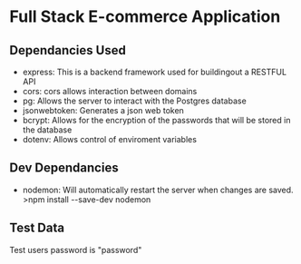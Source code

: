 # Full Stack E-commerce Application

## Dependancies Used
- express: This is a backend framework  used for buildingout a RESTFUL API
- cors: cors allows interaction between domains
- pg: Allows the server to interact with the Postgres database
- jsonwebtoken: Generates a json web token
- bcrypt: Allows for the encryption of the passwords that will be stored in the database
- dotenv: Allows control of enviroment variables

## Dev Dependancies
- nodemon: Will automatically restart the server when changes are saved. >npm install --save-dev nodemon

## Test Data
Test users password is "password"